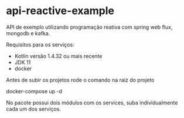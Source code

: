 # api-reactive-example


API de exemplo utilizando programação reativa com spring web flux, mongodb e kafka.

Requisitos para os serviços:

- Kotlin versão 1.4.32 ou mais recente
- JDK 11
- docker

Antes de subir os projetos rode o comando na raiz do projeto

docker-compose up -d 

No pacote possui dois módulos com os services, suba individualmente cada um dos serviços.
